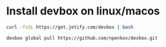 # Install devbox on linux/macos

```sh
curl -fsSL https://get.jetify.com/devbox | bash
```

```sh
devbox global pull https://github.com/npenkov/devbox.git
```
